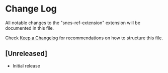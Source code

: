 # Change Log

All notable changes to the "snes-ref-extension" extension will be documented in this file.

Check [Keep a Changelog](http://keepachangelog.com/) for recommendations on how to structure this file.

## [Unreleased]

- Initial release